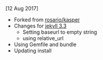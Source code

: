 [12 Aug 2017]
* Forked from [rosario/kasper](https://github.com/rosario/kasper)
* Changes for [jekyll 3.3](https://jekyllrb.com/news/2016/10/06/jekyll-3-3-is-here/)
  * Setting baseurl to empty string
  * using relative_url
* Using Gemfile and bundle
* Updating install

